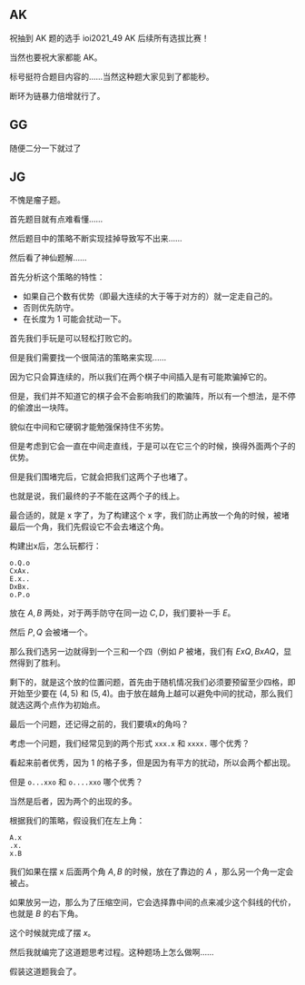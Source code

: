 ## AK
祝抽到 AK 题的选手 ioi2021_49 AK 后续所有选拔比赛！

当然也要祝大家都能 AK。

标号挺符合题目内容的……当然这种题大家见到了都能秒。

断环为链暴力倍增就行了。

## GG
随便二分一下就过了

## JG
不愧是瘤子题。

首先题目就有点难看懂……

然后题目中的策略不断实现挂掉导致写不出来……

然后看了神仙题解……

首先分析这个策略的特性：

- 如果自己个数有优势（即最大连续的大于等于对方的）就一定走自己的。
- 否则优先防守。
- 在长度为 $1$ 可能会扰动一下。

首先我们手玩是可以轻松打败它的。

但是我们需要找一个很简洁的策略来实现……

因为它只会算连续的，所以我们在两个棋子中间插入是有可能欺骗掉它的。

但是，我们并不知道它的棋子会不会影响我们的欺骗阵，所以有一个想法，是不停的偷渡出一块阵。

貌似在中间和它硬钢才能勉强保持住不劣势。

但是考虑到它会一直在中间走直线，于是可以在它三个的时候，换得外面两个子的优势。

但是我们围堵完后，它就会把我们这两个子也堵了。

也就是说，我们最终的子不能在这两个子的线上。

最合适的，就是 x 字了，为了构建这个 x 字，我们防止再放一个角的时候，被堵最后一个角，我们先假设它不会去堵这个角。

构建出x后，怎么玩都行：

```
o.Q.o
CxAx.
E.x..
DxBx.
o.P.o
```

放在 $A, B$ 两处，对于两手防守在同一边 $C, D$，我们要补一手 $E$。

然后 $P, Q$ 会被堵一个。

那么我们选另一边就得到一个三和一个四（例如 $P$ 被堵，我们有 $ExQ, BxAQ$，显然得到了胜利。

剩下的，就是这个放的位置问题，首先由于随机情况我们必须要预留至少四格，即开始至少要在 $(4, 5)$ 和 $(5, 4)$。由于放在越角上越可以避免中间的扰动，那么我们就选这两个点作为初始点。

最后一个问题，还记得之前的，我们要填x的角吗？

考虑一个问题，我们经常见到的两个形式 `xxx.x` 和 `xxxx.` 哪个优秀？

看起来前者优秀，因为 $1$ 的格子多，但是因为有平方的扰动，所以会两个都出现。

但是 `o...xxo` 和 `o....xxo` 哪个优秀？

当然是后者，因为两个的出现的多。

根据我们的策略，假设我们在左上角：

```
A.x
.x.
x.B
```

我们如果在摆 x 后面两个角 $A, B$ 的时候，放在了靠边的 $A$ ，那么另一个角一定会被占。

如果放另一边，那么为了压缩空间，它会选择靠中间的点来减少这个斜线的代价，也就是 $B$ 的右下角。

这个时候就完成了摆 $x$。

然后我就编完了这道题思考过程。这种题场上怎么做啊……

假装这道题我会了。
